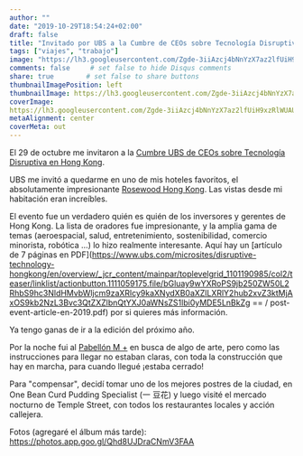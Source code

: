 ```yaml
---
author: ""
date: "2019-10-29T18:54:24+02:00"
draft: false
title: "Invitado por UBS a la Cumbre de CEOs sobre Tecnología Disruptiva en Hong Kong"
tags: ["viajes", "trabajo"]
image: "https://lh3.googleusercontent.com/Zgde-3iiAzcj4bNnYzX7az2lfUiH9xzRlWUAUdF0_tjN24ZkYdsMjUSJ-zQdY_jdYnEreNymK2lWi8PG0ka43OOvAgH7BhqshJU2W7-Ecafl02zpzJhsnXpB_2OPehDK5lNzbOYDr0hHSU03XgUAtOo8wPY3CANiX1qK6PTd-TLIlX0xu1SCesJfk6UV_MZDjk70OS4qZ5fDjNv76ccF4nEejIuj8jqJlDxsQyP262CuDojZN3ysBDMmSuD-W7CEu2uVP_6cUDzG7v4v0Q5gtcParooAM68ugXgBpunr1pue9wj-7klzfOh_dnklh3lAL672ndelOOu7Beb5BMp3E5H_w-9xIfAyrmNBCz6Wz0yW2HBEYKO6REkXTloJO4Cck6W8h9Hpqx-LqAS8ddoFGZOxuGoQbEFwD8ZMr8Xx5EQfU2GmtGSY0BOm9ja-eFhfop8XBtgDJD4FcYk1ewkeRthhyol5Il1P4GrniHphdYprfGXekkcKyZ___knOBr2GkWhL6jvwIkrducCbNjgJrIqks7vhsdgFfC_YDavI0Zb8Y_OsP472pwGIL7JYYYFdD2xzzlE3a_fi7_NyWyYhAztL8N2N0cv0fYwTktVgAAZzyOWNhjUVvdMzOsJY9l6Wl52PuN4cHiTo51cCtbNpmDqu78EtznnIaCv5IsV-0zLBaTNOd1R74gI=w1920-h880"
comments: false     # set false to hide Disqus comments
share: true        # set false to share buttons
thumbnailImagePosition: left
thumbnailImage: https://lh3.googleusercontent.com/Zgde-3iiAzcj4bNnYzX7az2lfUiH9xzRlWUAUdF0_tjN24ZkYdsMjUSJ-zQdY_jdYnEreNymK2lWi8PG0ka43OOvAgH7BhqshJU2W7-Ecafl02zpzJhsnXpB_2OPehDK5lNzbOYDr0hHSU03XgUAtOo8wPY3CANiX1qK6PTd-TLIlX0xu1SCesJfk6UV_MZDjk70OS4qZ5fDjNv76ccF4nEejIuj8jqJlDxsQyP262CuDojZN3ysBDMmSuD-W7CEu2uVP_6cUDzG7v4v0Q5gtcParooAM68ugXgBpunr1pue9wj-7klzfOh_dnklh3lAL672ndelOOu7Beb5BMp3E5H_w-9xIfAyrmNBCz6Wz0yW2HBEYKO6REkXTloJO4Cck6W8h9Hpqx-LqAS8ddoFGZOxuGoQbEFwD8ZMr8Xx5EQfU2GmtGSY0BOm9ja-eFhfop8XBtgDJD4FcYk1ewkeRthhyol5Il1P4GrniHphdYprfGXekkcKyZ___knOBr2GkWhL6jvwIkrducCbNjgJrIqks7vhsdgFfC_YDavI0Zb8Y_OsP472pwGIL7JYYYFdD2xzzlE3a_fi7_NyWyYhAztL8N2N0cv0fYwTktVgAAZzyOWNhjUVvdMzOsJY9l6Wl52PuN4cHiTo51cCtbNpmDqu78EtznnIaCv5IsV-0zLBaTNOd1R74gI=w1920-h880
coverImage:
https://lh3.googleusercontent.com/Zgde-3iiAzcj4bNnYzX7az2lfUiH9xzRlWUAUdF0_tjN24ZkYdsMjUSJ-zQdY_jdYnEreNymK2lWi8PG0ka43OOvAgH7BhqshJU2W7-Ecafl02zpzJhsnXpB_2OPehDK5lNzbOYDr0hHSU03XgUAtOo8wPY3CANiX1qK6PTd-TLIlX0xu1SCesJfk6UV_MZDjk70OS4qZ5fDjNv76ccF4nEejIuj8jqJlDxsQyP262CuDojZN3ysBDMmSuD-W7CEu2uVP_6cUDzG7v4v0Q5gtcParooAM68ugXgBpunr1pue9wj-7klzfOh_dnklh3lAL672ndelOOu7Beb5BMp3E5H_w-9xIfAyrmNBCz6Wz0yW2HBEYKO6REkXTloJO4Cck6W8h9Hpqx-LqAS8ddoFGZOxuGoQbEFwD8ZMr8Xx5EQfU2GmtGSY0BOm9ja-eFhfop8XBtgDJD4FcYk1ewkeRthhyol5Il1P4GrniHphdYprfGXekkcKyZ___knOBr2GkWhL6jvwIkrducCbNjgJrIqks7vhsdgFfC_YDavI0Zb8Y_OsP472pwGIL7JYYYFdD2xzzlE3a_fi7_NyWyYhAztL8N2N0cv0fYwTktVgAAZzyOWNhjUVvdMzOsJY9l6Wl52PuN4cHiTo51cCtbNpmDqu78EtznnIaCv5IsV-0zLBaTNOd1R74gI=w1920-h880
metaAlignment: center
coverMeta: out
---
```


El 29 de octubre me invitaron a la [Cumbre UBS de CEOs sobre Tecnología Disruptiva en Hong Kong](https://www.ubs.com/microsites/disruptive-technology-hongkong/en/overview.html).

<!--more-->

UBS me invitó a quedarme en uno de mis hoteles favoritos, el absolutamente impresionante [Rosewood Hong Kong](https://www.rosewoodhotels.com/en/hong-kong). Las vistas desde mi habitación eran increíbles.

El evento fue un verdadero quién es quién de los inversores y gerentes de Hong Kong. La lista de oradores fue impresionante, y la amplia gama de temas (aeroespacial, salud, entretenimiento, sostenibilidad, comercio minorista, robótica ...) lo hizo realmente interesante. Aquí hay un [artículo de 7 páginas en PDF](https://www.ubs.com/microsites/disruptive-technology-hongkong/en/overview/_jcr_content/mainpar/toplevelgrid_1101190985/col2/teaser/linklist/actionbutton.1111059175.file/bGluay9wYXRoPS9jb250ZW50L2RhbS9hc3NldHMvbWljcm9zaXRlcy9kaXNydXB0aXZlLXRlY2hub2xvZ3ktMjAxOS9kb2NzL3Bvc3QtZXZlbnQtYXJ0aWNsZS1lbi0yMDE5LnBkZg == / post-event-article-en-2019.pdf) por si quieres más información.

Ya tengo ganas de ir a la edición del próximo año.

Por la noche fui al [Pabellón M +](https://www.westkowloon.hk/en/mplus) en busca de algo de arte, pero como las instrucciones para llegar no estaban claras, con toda la construcción que hay en marcha, para cuando llegué ¡estaba cerrado!

Para "compensar", decidí tomar uno de los mejores postres de la ciudad, en One Bean Curd Pudding Specialist (一 豆花) y luego visité el mercado nocturno de Temple Street, con todos los restaurantes locales y acción callejera.

Fotos (agregaré el álbum más tarde): https://photos.app.goo.gl/Qhd8UJDraCNmV3FAA
